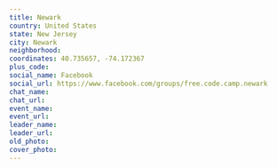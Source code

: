 ```yaml
---
title: Newark
country: United States
state: New Jersey
city: Newark
neighborhood: 
coordinates: 40.735657, -74.172367
plus_code:
social_name: Facebook
social_url: https://www.facebook.com/groups/free.code.camp.newark
chat_name:
chat_url:
event_name:
event_url:
leader_name:
leader_url:
old_photo: 
cover_photo:
---
```

